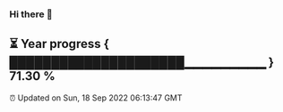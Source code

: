 ### Hi there 👋
⏳ Year progress { █████████████████████▁▁▁▁▁▁▁▁▁ } 71.30 %
---
⏰ Updated on Sun, 18 Sep 2022 06:13:47 GMT

